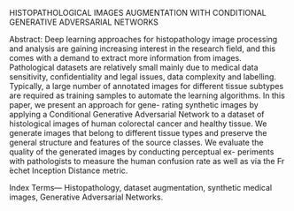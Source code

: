 HISTOPATHOLOGICAL IMAGES AUGMENTATION WITH CONDITIONAL GENERATIVE ADVERSARIAL NETWORKS

Abstract:
Deep learning approaches for histopathology image processing and analysis are gaining increasing interest in the research field, and this comes with a demand to extract more
information from images. Pathological datasets are relatively small mainly due to medical data sensitivity, confidentiality and legal issues, data complexity and labelling. Typically, a
large number of annotated images for different tissue subtypes are required as training samples to automate the learning algorithms. In this paper, we present an approach for gene-
rating synthetic images by applying a Conditional Generative Adversarial Network to a dataset of histological images of human colorectal cancer and healthy tissue. We generate images
that belong to different tissue types and preserve the general structure and features of the source classes. We evaluate the quality of the generated images by conducting perceptual ex-
periments with pathologists to measure the human confusion rate as well as via the Fr ́echet Inception Distance metric.


Index Terms— Histopathology, dataset augmentation, synthetic medical images, Generative Adversarial Networks.
